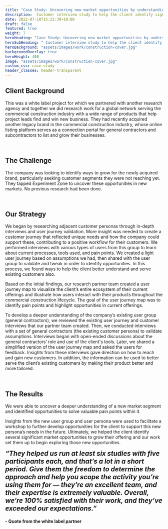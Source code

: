 ```yaml
---
title: "Case Study: Uncovering new market opportunities by understanding a new market segment in the construction industry"
description:  Customer interview study to help the client identify significant market opportunities to grow their offering
date: 2022-07-18T15:22:30+10:00
draft: false
featured: true
weight: 7
heroHeading: "Case Study: Uncovering new market opportunities by understanding a new market segment in the construction industry"
heroSubHeading: " Customer interview study to help the client identify significant market opportunities to grow their offering"
heroBackground: "assets/images/work/construction-cover.jpg"
backgroundOverlay: true
heroHeight: 400
image: "assets/images/work/construction-cover.jpg"
custom_css: case-study
header_classes: header-transparent
---
```


## Client Background

This was a white label project for which we partnered with another research agency and together we  did research work for a global network serving the commercial construction industry with a wide range of products that help project leads find and win new business. They had recently acquired another legacy brand in the commercial construction industry, whose online listing platform serves as a connection portal for general contractors and subcontractors to list and grow their businesses.

<br>

## The Challenge

The company was looking to identify ways to grow for the newly acquired brand, particularly seeking customer segments they were not reaching yet. They tapped Experiment Zone to uncover these opportunities in new markets. No previous research had been done.   


<br>

## Our Strategy

We began by researching adjacent customer personas through in-depth interviews and user journey validation.  More insight was needed to create a customer journey that reflected unique needs and how the company could support these, contributing to a positive workflow for their customers.  We performed interviews with various types of users from this group to learn about current processes, tools used, and pain points.  We created a light user journey based on assumptions we had, then shared with the user group to validate and tweak in order to identify opportunities.  In this process, we found ways to help the client  better understand and serve existing customers also. 

Based on the initial findings, our research partner team created a user journey map to visualize the client’s  entire ecosystem of their current offerings and illustrate how users interact with their products throughout the commercial construction lifecycle. The goal of the user journey map  was to identify pain points and highlight opportunities in current offerings. 

To develop a deeper understanding of the company’s existing user group (general contractors), we reviewed the existing user journey and customer interviews that our partner team created.  Then, we conducted interviews with a set of general contractors  (the existing customer persona) to validate assumptions.  Interviews began with open-ended discussions about the general contractors’ role and use of the client's tools.   Later, we shared a simplified version of the user journey map and asked the users for feedback.
Insights from these interviews gave direction on how to reach and gain new customers.  In addition, the information can be used to better serve the client’s existing customers by making their product better and more tailored.



<br>

## The Results

We were able to uncover a deeper understanding of a new market segment and identified opportunities to solve valuable pain points within it. 
 
Insights from the new user group and user persona were used  to facilitate a workshop to further develop opportunities for the client to support this new persona’s needs  in the future. Ultimately, we helped the client identify several significant market opportunities to grow their offering and our work set them up to begin exploring those new opportunities. 


<div><b><i style="font-size: 1.3rem">“They helped us run at least six studies with five participants each, and that’s a lot in a short period. Give them the freedom to determine the approach and help you scope the activity you’re using them for —   they’re an excellent team, and their expertise is extremely valuable. Overall, we’re 100% satisfied with their work, and they’ve exceeded our expectations.”</i></b>
</div>
<div class="container">
    <div class="row ml-3">
        <div class="col-12 col-md-6">
            <h4 class="pt-1 ml-1 text-left">-  Quote from the white label partner</h4>
        </div>
    </div>
</div>

<br>

